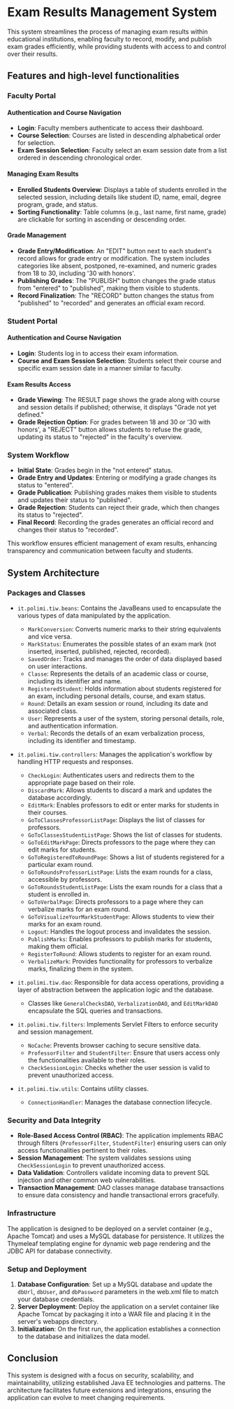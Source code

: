 # Exam Results Management System

This system streamlines the process of managing exam results within educational institutions, enabling faculty to record, modify, and publish exam grades efficiently, while providing students with access to and control over their results.

## Features and high-level functionalities

### Faculty Portal

#### Authentication and Course Navigation

- **Login**: Faculty members authenticate to access their dashboard.
- **Course Selection**: Courses are listed in descending alphabetical order for selection.
- **Exam Session Selection**: Faculty select an exam session date from a list ordered in descending chronological order.

#### Managing Exam Results

- **Enrolled Students Overview**: Displays a table of students enrolled in the selected session, including details like student ID, name, email, degree program, grade, and status.
- **Sorting Functionality**: Table columns (e.g., last name, first name, grade) are clickable for sorting in ascending or descending order.

#### Grade Management

- **Grade Entry/Modification**: An "EDIT" button next to each student's record allows for grade entry or modification. The system includes categories like absent, postponed, re-examined, and numeric grades from 18 to 30, including '30 with honors'.
- **Publishing Grades**: The "PUBLISH" button changes the grade status from "entered" to "published", making them visible to students.
- **Record Finalization**: The "RECORD" button changes the status from "published" to "recorded" and generates an official exam record.

### Student Portal

#### Authentication and Course Navigation

- **Login**: Students log in to access their exam information.
- **Course and Exam Session Selection**: Students select their course and specific exam session date in a manner similar to faculty.

#### Exam Results Access

- **Grade Viewing**: The RESULT page shows the grade along with course and session details if published; otherwise, it displays "Grade not yet defined."
- **Grade Rejection Option**: For grades between 18 and 30 or '30 with honors', a "REJECT" button allows students to refuse the grade, updating its status to "rejected" in the faculty's overview.

### System Workflow

- **Initial State**: Grades begin in the "not entered" status.
- **Grade Entry and Updates**: Entering or modifying a grade changes its status to "entered".
- **Grade Publication**: Publishing grades makes them visible to students and updates their status to "published".
- **Grade Rejection**: Students can reject their grade, which then changes its status to "rejected".
- **Final Record**: Recording the grades generates an official record and changes their status to "recorded".

This workflow ensures efficient management of exam results, enhancing transparency and communication between faculty and students.


## System Architecture

### Packages and Classes

- `it.polimi.tiw.beans`: Contains the JavaBeans used to encapsulate the various types of data manipulated by the application.
  - `MarkConversion`: Converts numeric marks to their string equivalents and vice versa.
  - `MarkStatus`: Enumerates the possible states of an exam mark (not inserted, inserted, published, rejected, recorded).
  - `SavedOrder`: Tracks and manages the order of data displayed based on user interactions.
  - `Classe`: Represents the details of an academic class or course, including its identifier and name.
  - `RegisteredStudent`: Holds information about students registered for an exam, including personal details, course, and exam status.
  - `Round`: Details an exam session or round, including its date and associated class.
  - `User`: Represents a user of the system, storing personal details, role, and authentication information.
  - `Verbal`: Records the details of an exam verbalization process, including its identifier and timestamp.


- `it.polimi.tiw.controllers`: Manages the application's workflow by handling HTTP requests and responses.
  - `CheckLogin`: Authenticates users and redirects them to the appropriate page based on their role.
  - `DiscardMark`: Allows students to discard a mark and updates the database accordingly.
  - `EditMark`: Enables professors to edit or enter marks for students in their courses.
  - `GoToClassesProfessorListPage`: Displays the list of classes for professors.
  - `GoToClassesStudentListPage`: Shows the list of classes for students.
  - `GoToEditMarkPage`: Directs professors to the page where they can edit marks for students.
  - `GoToRegisteredToRoundPage`: Shows a list of students registered for a particular exam round.
  - `GoToRoundsProfessorListPage`: Lists the exam rounds for a class, accessible by professors.
  - `GoToRoundsStudentListPage`: Lists the exam rounds for a class that a student is enrolled in.
  - `GoToVerbalPage`: Directs professors to a page where they can verbalize marks for an exam round.
  - `GoToVisualizeYourMarkStudentPage`: Allows students to view their marks for an exam round.
  - `Logout`: Handles the logout process and invalidates the session.
  - `PublishMarks`: Enables professors to publish marks for students, making them official.
  - `RegisterToRound`: Allows students to register for an exam round.
  - `VerbalizeMark`: Provides functionality for professors to verbalize marks, finalizing them in the system.


- `it.polimi.tiw.dao`: Responsible for data access operations, providing a layer of abstraction between the application logic and the database.
  - Classes like `GeneralChecksDAO`, `VerbalizationDAO`, and `EditMarkDAO` encapsulate the SQL queries and transactions.

- `it.polimi.tiw.filters`: Implements Servlet Filters to enforce security and session management.
  - `NoCache`: Prevents browser caching to secure sensitive data.
  - `ProfessorFilter` and `StudentFilter`: Ensure that users access only the functionalities available to their roles.
  - `CheckSessionLogin`: Checks whether the user session is valid to prevent unauthorized access.

- `it.polimi.tiw.utils`: Contains utility classes.
  - `ConnectionHandler`: Manages the database connection lifecycle.

### Security and Data Integrity

- **Role-Based Access Control (RBAC)**: The application implements RBAC through filters (`ProfessorFilter`, `StudentFilter`) ensuring users can only access functionalities pertinent to their roles.
- **Session Management**: The system validates sessions using `CheckSessionLogin` to prevent unauthorized access.
- **Data Validation**: Controllers validate incoming data to prevent SQL injection and other common web vulnerabilities.
- **Transaction Management**: DAO classes manage database transactions to ensure data consistency and handle transactional errors gracefully.

### Infrastructure

The application is designed to be deployed on a servlet container (e.g., Apache Tomcat) and uses a MySQL database for persistence. It utilizes the Thymeleaf templating engine for dynamic web page rendering and the JDBC API for database connectivity.

### Setup and Deployment

1. **Database Configuration**: Set up a MySQL database and update the `dbUrl`, `dbUser`, and `dbPassword` parameters in the web.xml file to match your database credentials.
2. **Server Deployment**: Deploy the application on a servlet container like Apache Tomcat by packaging it into a WAR file and placing it in the server's webapps directory.
3. **Initialization**: On the first run, the application establishes a connection to the database and initializes the data model.

## Conclusion

This system is designed with a focus on security, scalability, and maintainability, utilizing established Java EE technologies and patterns. The architecture facilitates future extensions and integrations, ensuring the application can evolve to meet changing requirements.

